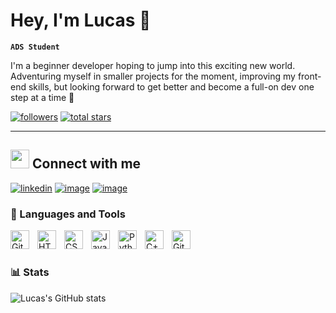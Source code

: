 # Hey, I'm Lucas 🍣

**`ADS Student`**

I'm a beginner developer hoping to jump into this exciting new world. Adventuring myself in smaller projects for the moment, improving my front-end skills, but looking forward to get better and become a full-on dev one step at a time 💪

   <p align="left">
      <a href="https://github.com/luscaaz?tab=followers">
         <img alt="followers" title="Follow me on Github" src="https://custom-icon-badges.demolab.com/github/followers/luscaaz?color=236ad3&labelColor=1155ba&style=for-the-badge&logo=person-add&label=Follow&logoColor=white"/></a>
      <a href="https://github.com/luscaaz?tab=stars">
         <img alt="total stars" title="Total stars on GitHub" src="https://custom-icon-badges.demolab.com/github/stars/luscaaz?color=55960c&style=for-the-badge&labelColor=488207&logo=star"/></a>
   </p>

---
## <img src="https://media3.giphy.com/media/GbxZdp9V9TojWhTFeK/giphy.gif?cid=ecf05e47ayh5zv2bmq51o92s4osxbvvl0vnckpm26030jmmx&rid=giphy.gif&ct=s" width="30px" height="30px"> Connect with me
[![linkedin](https://img.shields.io/badge/linkedin-0A66C2?style=for-the-badge&logo=linkedin&logoColor=white)](https://www.linkedin.com/in/lucas-calais-674662169/)
[![image](https://img.shields.io/badge/Instagram-E4405F?style=for-the-badge&logo=instagram&logoColor=white)](https://www.instagram.com/_luscazz/)
[![image](https://img.shields.io/badge/Outlook-0078D4.svg?style=for-the-badge&logo=microsoftoutlook&logoColor=white)](mailto:lucascls8@gmail.com?subject=Feedback%20From%20Github&body=Hello)

### 🧰 Languages and Tools

<img align="left" alt="Git" width="30px" style="padding-right:10px;" src="https://cdn.jsdelivr.net/gh/devicons/devicon/icons/git/git-original.svg" />
<img align="left" alt="HTML" width="30px" style="padding-right:10px;" src="https://cdn.jsdelivr.net/gh/devicons/devicon/icons/html5/html5-plain.svg" />
<img align="left" alt="CSS" width="30px" style="padding-right:10px;" src="https://cdn.jsdelivr.net/gh/devicons/devicon/icons/css3/css3-plain.svg" />
<img align="left" alt="JavaScript" width="30px" style="padding-right:10px;" src="https://cdn.jsdelivr.net/gh/devicons/devicon/icons/javascript/javascript-plain.svg" />
<img align="left" alt="Python" width="30px" style="padding-right:10px;" src="https://cdn.jsdelivr.net/gh/devicons/devicon/icons/python/python-plain.svg" />
<img align="left" alt="C++" width="30px" style="padding-right:10px;" src="https://raw.githubusercontent.com/isocpp/logos/master/cpp_logo.png" />
<img align="left" alt="GitHub" width="30px" style="padding-right:10px;" src="https://icones.pro/wp-content/uploads/2021/06/icone-github-jaune.png" />
<br />

#

### 📊 Stats

![Lucas's GitHub stats](https://github-readme-stats.vercel.app/api?username=luscaaz&show_icons=true&theme=gruvbox)

<!-- ![GitHub Streak](https://streak-stats.demolab.com?user=luscaaz&theme=gruvbox&border_radius=4.5) -->

#
